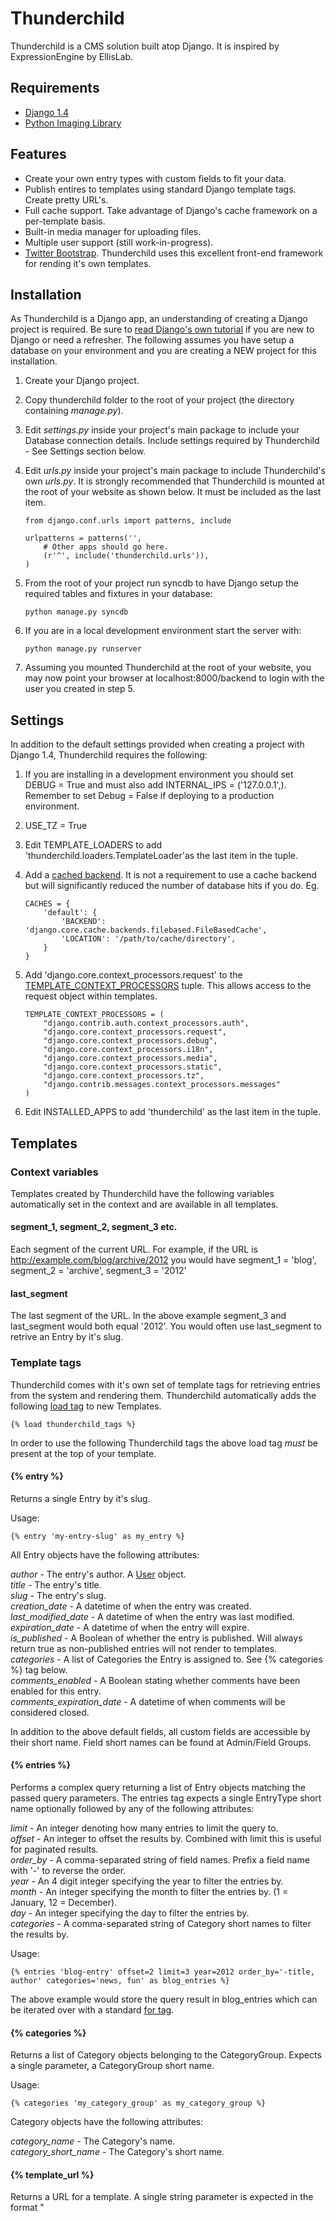 # Thunderchild

Thunderchild is a CMS solution built atop Django. It is inspired by ExpressionEngine by EllisLab.

## Requirements

* [Django 1.4](https://www.djangoproject.com/)
* [Python Imaging Library](http://www.pythonware.com/products/pil/)

## Features

* Create your own entry types with custom fields to fit your data.
* Publish entires to templates using standard Django template tags. Create pretty URL's.
* Full cache support. Take advantage of Django's cache framework on a per-template basis.
* Built-in media manager for uploading files.
* Multiple user support (still work-in-progress).
* [Twitter Bootstrap](http://twitter.github.com/bootstrap/). Thunderchild uses this excellent front-end framework for rending it's own templates.

## Installation

As Thunderchild is a Django app, an understanding of creating a Django project is required. Be sure to [read Django's own tutorial](https://docs.djangoproject.com/en/dev/intro/tutorial01/) 
if you are new to Django or need a refresher. The following assumes you have setup a database on your environment and you are creating a NEW project for this installation.

1. Create your Django project.
2. Copy thunderchild folder to the root of your project (the directory containing *manage.py*).
3. Edit *settings.py* inside your project's main package to include your Database connection details. Include settings required by Thunderchild - See Settings section below.
4. Edit *urls.py* inside your project's main package to include Thunderchild's own *urls.py*. It is strongly recommended that Thunderchild is mounted at the root of your website as shown below. It must be
included as the last item.

	```
	from django.conf.urls import patterns, include
	
	urlpatterns = patterns('',
		# Other apps should go here.
	    (r'^', include('thunderchild.urls')),
	)
	```

5. From the root of your project run syncdb to have Django setup the required tables and fixtures in your database:

	```
	python manage.py syncdb
	```
    
6. If you are in a local development environment start the server with:

	```
	python manage.py runserver
	```
	
7. Assuming you mounted Thunderchild at the root of your website, you may now point your browser at localhost:8000/backend to login with the user you created in step 5.

## Settings

In addition to the default settings provided when creating a project with Django 1.4, Thunderchild requires the following:

1. If you are installing in a development environment you should set DEBUG = True and must also add INTERNAL_IPS = ('127.0.0.1',). Remember to set Debug = False if deploying to a production environment.
2. USE_TZ = True
3. Edit TEMPLATE_LOADERS to add 'thunderchild.loaders.TemplateLoader'as the last item in the tuple.
4. Add a [cached backend](https://docs.djangoproject.com/en/dev/topics/cache/). It is not a requirement to use a cache backend but will significantly reduced the number of database hits if you do. Eg.

	```
	CACHES = {
	    'default': {
	        'BACKEND': 'django.core.cache.backends.filebased.FileBasedCache',
	        'LOCATION': '/path/to/cache/directory',
	    }
	}
	```

5. Add 'django.core.context_processors.request' to the [TEMPLATE_CONTEXT_PROCESSORS](https://docs.djangoproject.com/en/dev/ref/settings/#template-context-processors) tuple. This allows access to the request object within templates.

	```
	TEMPLATE_CONTEXT_PROCESSORS = (
	    "django.contrib.auth.context_processors.auth",
	    "django.core.context_processors.request",
	    "django.core.context_processors.debug",
	    "django.core.context_processors.i18n",
	    "django.core.context_processors.media",
	    "django.core.context_processors.static",
	    "django.core.context_processors.tz",
	    "django.contrib.messages.context_processors.messages"
	)
	```
	
6. Edit INSTALLED_APPS to add 'thunderchild' as the last item in the tuple.

## Templates

### Context variables

Templates created by Thunderchild have the following variables automatically set in the context and are available in all templates.

#### segment_1, segment_2, segment_3 etc.

Each segment of the current URL. For example, if the URL is http://example.com/blog/archive/2012 you would have segment_1 = 'blog', segment_2 = 'archive', segment_3 = '2012'

#### last_segment

The last segment of the URL. In the above example segment_3 and last_segment would both equal '2012'. You would often use last_segment to retrive an Entry by it's slug.

### Template tags

Thunderchild comes with it's own set of template tags for retrieving entries from the system and rendering them. Thunderchild automatically adds the 
following [load tag](https://docs.djangoproject.com/en/1.4/ref/templates/builtins/#load) to new Templates.

	{% load thunderchild_tags %}
	
In order to use the following Thunderchild tags the above load tag *must* be present at the top of your template.

#### {% entry %}

Returns a single Entry by it's slug.

Usage:

	{% entry 'my-entry-slug' as my_entry %}
	
All Entry objects have the following attributes:

*author* - The entry's author. A [User](https://docs.djangoproject.com/en/1.4/topics/auth/#users) object.  
*title* - The entry's title.  
*slug* - The entry's slug.  
*creation_date* - A datetime of when the entry was created.  
*last_modified_date* - A datetime of when the entry was last modified.  
*expiration_date* - A datetime of when the entry will expire.  
*is_published* - A Boolean of whether the entry is published. Will always return true as non-published entries will not render to templates.  
*categories* - A list of Categories the Entry is assigned to. See {% categories %} tag below.  
*comments_enabled* - A Boolean stating whether comments have been enabled for this entry.  
*comments_expiration_date* - A datetime of when comments will be considered closed.  

In addition to the above default fields, all custom fields are accessible by their short name. Field short names can be found at Admin/Field Groups.

#### {% entries %}

Performs a complex query returning a list of Entry objects matching the passed query parameters. The entries tag expects a single EntryType short name 
optionally followed by any of the following attributes:

*limit* - An integer denoting how many entries to limit the query to.  
*offset* - An integer to offset the results by. Combined with limit this is useful for paginated results.  
*order_by* - A comma-separated string of field names. Prefix a field name with '-' to reverse the order.  
*year* - An 4 digit integer specifying the year to filter the entries by.  
*month* - An integer specifying the month to filter the entries by. (1 = January, 12 = December).  
*day* - An integer specifying the day to filter the entries by.  
*categories* - A comma-separated string of Category short names to filter the results by.  

Usage:

	{% entries 'blog-entry' offset=2 limit=3 year=2012 order_by='-title, author' categories='news, fun' as blog_entries %}
	
The above example would store the query result in blog_entries which can be iterated over with a standard [for tag](https://docs.djangoproject.com/en/1.4/ref/templates/builtins/#for).
	
#### {% categories %}

Returns a list of Category objects belonging to the CategoryGroup. Expects a single parameter, a CategoryGroup short name.

Usage:

	{% categories 'my_category_group' as my_category_group %}	

Category objects have the following attributes:

*category_name* - The Category's name.  
*category_short_name* - The Category's short name.  
	
#### {% template_url %}

Returns a URL for a template. A single string parameter is expected in the format "<template group>/<template name>".

Usage:

	{% template_url "staff/all" %}

## Comments

Thunderchild includes 2 template snippets to help rending comments in your template. They are "thunderchild/snippets/comment_form.html" for rending a comment submission form 
and "thunderchild/snippets/comments.html" for rendering the (approved) comments for an Entry. Both snippets have classes set in their markup for styling but feel free to edit 
these files if the markup is not to your liking. Each snippet can be included in your template using Django's standard 
[include tag](https://docs.djangoproject.com/en/dev/ref/templates/builtins/?from=olddocs#include) and requires an Entry be passed via the entry variable.

Example:

	```
	{% entry 'my-entry' as my_entry %}
	
	{% include "thunderchild/snippets/comments.html" with entry=my_entry %}
	
	{% include "thunderchild/snippets/comment_form.html" with entry=my_entry %}
	```
	
By default the comment form will redirect users to "/comment/thankyou" on success and "/comment/error"	if there is an error processing the form (such as an invalid email address). Be sure
to create templates at these locations. Alternatively, you may set the success and error URL's explicitly.

Example:

	{% include "thunderchild/snippets/comment_form.html" with entry=my_entry success_url="/my/custom/success/url" error_url="/my/custom/error/url" %}
	
	

